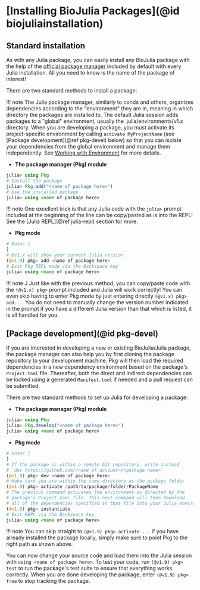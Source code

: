 # [Installing BioJulia Packages](@id biojuliainstallation)

## Standard installation

As with any Julia package, you can easily install any BioJulia package with the
help of the [official package manager](https://pkgdocs.julialang.org/v1/)
included by default with every Julia installation. All you need to know is the
name of the package of interest!

There are two standard methods to install a package:

!!! note 
    The Julia package manager, similarly to conda and others, organizes
    dependencies according to the "environment" they are in, meaning in which
    directory the packages are installed to. The default Julia session adds
    packages to a "global" environment, usually the .julia/environments/v1.x
    directory. When you are developing a package, you must activate its
    project-specific environment by calling `activate MyProjectName` (see
    [Package development](@ref pkg-devel) below) so that you can isolate your
    dependencies from the global environment and manage them independently. See
    [Working with Environment](https://pkgdocs.julialang.org/v1/environments/)
    for more details.

* **The package manager (Pkg) module**

```julia
julia> using Pkg
# Install the package
julia> Pkg.add("<name of package here>")
# Use the installed package
julia> using <name of package here>
```

!!! note 
    One excellent trick is that any Julia code with the `julia>` prompt
    included at the beginning of the line can be copy/pasted as is into the
    REPL! See the [Julia REPL](@ref julia-repl) section for more.

* **Pkg mode**

```julia
# Enter ]
]
# @v1.x will show your current Julia version
(@v1.9) pkg> add <name of package here>
# Exit Pkg REPL mode via the Backspace key
julia> using <name of package here>
```

!!! note J
    Just like with the previous method, you can copy/paste code with the
    `(@v1.x) pkg>` prompt included and Julia will work correctly! You can even
    skip having to enter Pkg mode by just entering directly `(@v1.x) pkg>
    add...`. You do not need to manually change the version number indicated in
    the prompt if you have a different Julia version than that which is listed,
    it is all handled for you.

## [Package development](@id pkg-devel)

If you are interested in developing a new or existing BioJulia/Julia package,
the package manager can also help you by first cloning the package repository to
your development machine. Pkg will then load the required dependencies in a new
dependency environment based on the package's `Project.toml` file. Thereafter,
both the direct and indirect dependencies can be locked using a generated
`Manifest.toml` if needed and a pull request can be submitted. 

There are two standard methods to set up Julia for developing a package:

* **The package manager (Pkg) module**   
   
```julia
julia> using Pkg
julia> Pkg.develop("<name of package here>")
julia> using <name of package here>
```

* **Pkg mode**

```julia
# Enter ]
]
# If the package is within a remote Git repository, write instead
# `dev https://github.com/<name of account>/<package name>`
(@v1.9) pkg> dev <name of package here>
# Make sure you are within the same directory as the package folder
(@v1.9) pkg> activate /path/to/package/folder/PackageName
# The previous command activates the environment as directed by the
# package's Project.toml file. This next command will then download
# all of the dependencies specified in that file into your Julia environment.
(@v1.9) pkg> instantiate
# Exit REPL via the Backspace key
julia> using <name of package here>
```

!!! note 
    You can skip straight to `(@v1.9) pkg> activate ...` if you have
    already installed the package locally, simply make sure to point Pkg to the
    right path as shown above.

You can now change your source code and load them into the Julia session with
`using <name of package here>`. To test your code, run `(@v1.9) pkg> test` to
run the package's test suite to ensure that everything works correctly. When you
are done developing the package, enter `(@v1.9) pkg> free` to stop tracking the
package. 


